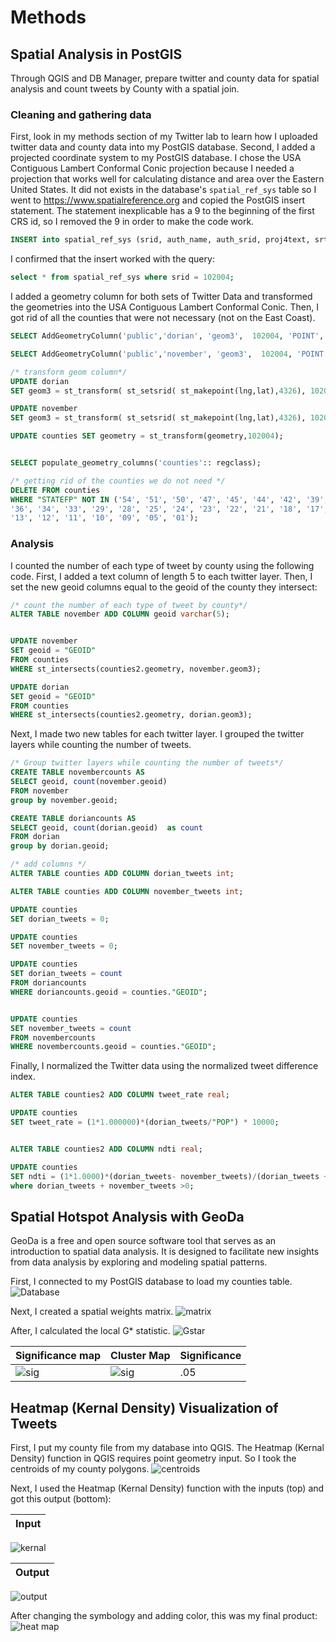 # Methods
## Spatial Analysis in PostGIS
Through QGIS and DB Manager, prepare twitter and county data for spatial analysis and count tweets by County with a spatial join.

### Cleaning and gathering data
First, look in my methods section of my Twitter lab to learn how I uploaded twitter data and county data into my PostGIS database. Second, I added a projected coordinate system to my PostGIS database. I chose the USA Contiguous Lambert Conformal Conic projection because I needed a projection that works well for calculating distance and area over the Eastern United States. It did not exists in the database's ```spatial_ref_sys``` table so I went to https://www.spatialreference.org and copied the PostGIS insert statement. The statement inexplicable has a 9 to the beginning of the first CRS id, so I removed the 9 in order to make the code work.

```SQL
INSERT into spatial_ref_sys (srid, auth_name, auth_srid, proj4text, srtext) values ( 102004, 'esri', 102004, '+proj=lcc +lat_1=33 +lat_2=45 +lat_0=39 +lon_0=-96 +x_0=0 +y_0=0 +ellps=GRS80 +datum=NAD83 +units=m +no_defs ', 'PROJCS["USA_Contiguous_Lambert_Conformal_Conic",GEOGCS["GCS_North_American_1983",DATUM["North_American_Datum_1983",SPHEROID["GRS_1980",6378137,298.257222101]],PRIMEM["Greenwich",0],UNIT["Degree",0.017453292519943295]],PROJECTION["Lambert_Conformal_Conic_2SP"],PARAMETER["False_Easting",0],PARAMETER["False_Northing",0],PARAMETER["Central_Meridian",-96],PARAMETER["Standard_Parallel_1",33],PARAMETER["Standard_Parallel_2",45],PARAMETER["Latitude_Of_Origin",39],UNIT["Meter",1],AUTHORITY["EPSG","102004"]]');
```
I confirmed that the insert worked with the query:
```SQL
select * from spatial_ref_sys where srid = 102004;
```
I added a geometry column for both sets of Twitter Data and transformed the geometries into the  USA Contiguous Lambert Conformal Conic. Then, I got rid of all the counties that were not necessary (not on the East Coast).

```SQL
SELECT AddGeometryColumn('public','dorian', 'geom3',  102004, 'POINT', 2);

SELECT AddGeometryColumn('public','november', 'geom3',  102004, 'POINT', 2);

/* transform geom column*/
UPDATE dorian
SET geom3 = st_transform( st_setsrid( st_makepoint(lng,lat),4326), 102004);

UPDATE november
SET geom3 = st_transform( st_setsrid( st_makepoint(lng,lat),4326), 102004);

UPDATE counties SET geometry = st_transform(geometry,102004);


SELECT populate_geometry_columns('counties':: regclass);

/* getting rid of the counties we do not need */
DELETE FROM counties
WHERE "STATEFP" NOT IN ('54', '51', '50', '47', '45', '44', '42', '39', '37',
'36', '34', '33', '29', '28', '25', '24', '23', '22', '21', '18', '17',
'13', '12', '11', '10', '09', '05', '01');
```
### Analysis

I counted the number of each type of tweet by county using the following code. First, I added a text column of length 5 to each twitter layer. Then, I set the new geoid columns equal to the geoid of the county they intersect:

```SQL
/* count the number of each type of tweet by county*/
ALTER TABLE november ADD COLUMN geoid varchar(5);


UPDATE november
SET geoid = "GEOID"
FROM counties
WHERE st_intersects(counties2.geometry, november.geom3);

UPDATE dorian
SET geoid = "GEOID"
FROM counties
WHERE st_intersects(counties2.geometry, dorian.geom3);
```
Next, I made two new tables for each twitter layer. I grouped the twitter layers while counting the number of tweets.
```SQL
/* Group twitter layers while counting the number of tweets*/
CREATE TABLE novembercounts AS
SELECT geoid, count(november.geoid) 
FROM november
group by november.geoid;

CREATE TABLE doriancounts AS
SELECT geoid, count(dorian.geoid)  as count
FROM dorian
group by dorian.geoid;

/* add columns */
ALTER TABLE counties ADD COLUMN dorian_tweets int;

ALTER TABLE counties ADD COLUMN november_tweets int;

UPDATE counties
SET dorian_tweets = 0;

UPDATE counties
SET november_tweets = 0;

UPDATE counties
SET dorian_tweets = count
FROM doriancounts
WHERE doriancounts.geoid = counties."GEOID";


UPDATE counties
SET november_tweets = count
FROM novembercounts
WHERE novembercounts.geoid = counties."GEOID";
```
Finally, I normalized the Twitter data using the normalized tweet difference index.

```SQL
ALTER TABLE counties2 ADD COLUMN tweet_rate real;

UPDATE counties
SET tweet_rate = (1*1.000000)*(dorian_tweets/"POP") * 10000;


ALTER TABLE counties2 ADD COLUMN ndti real;

UPDATE counties
SET ndti = (1*1.0000)*(dorian_tweets- november_tweets)/(dorian_tweets + november_tweets) *(1*1.0000)
where dorian_tweets + november_tweets >0;
```

## Spatial Hotspot Analysis with GeoDa

GeoDa is a free and open source software tool that serves as an introduction to spatial data analysis. It is designed to facilitate new insights from data analysis by exploring and modeling spatial patterns.

First, I connected to my PostGIS database to load my counties table.
![Database](./connecting.PNG/)

Next, I created a spatial weights matrix.
![matrix](./matrix.PNG/)

After, I calculated the local G* statistic.
![Gstar](./Gstar.PNG/)


  | Significance map| Cluster Map| Significance |
| ------------- | ------------- |------------- |
|![sig](./05sigsig.png/)|![sig](./05sigcluster.png/)|.05|


## Heatmap (Kernal Density) Visualization of Tweets
First, I put my county file from my database into QGIS. The Heatmap (Kernal Density) function in QGIS requires point geometry input. So I took the centroids of my county polygons.
![centroids](./centroids.PNG/)

Next, I used the Heatmap (Kernal Density) function with the inputs (top) and got this output (bottom):

|Input|
| ------------- |
![kernal](./kernal.PNG/)

|Output|
| ------------- |
![output](./output.PNG/)

  
After changing the symbology and adding color, this was my final product:
![heat map](./Heat_map.png/)







